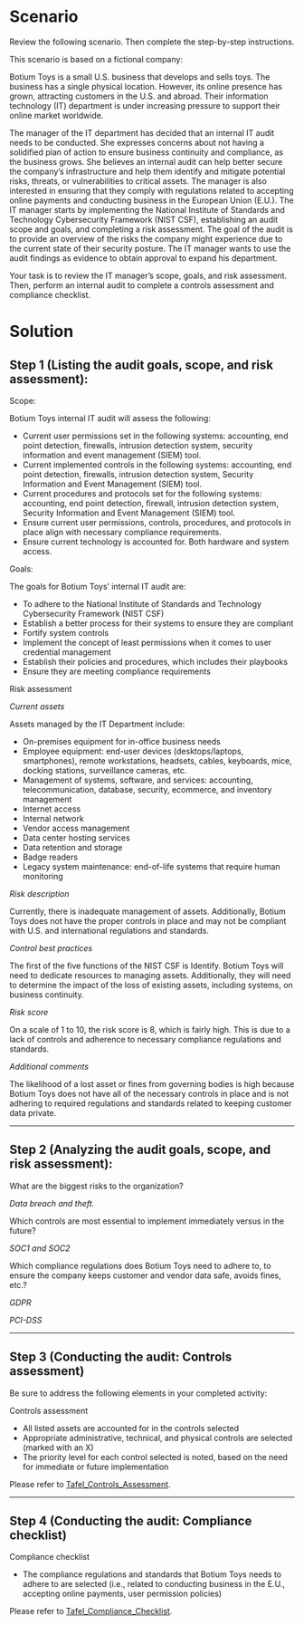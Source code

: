 # Scenario
Review the following scenario. Then complete the step-by-step instructions.

This scenario is based on a fictional company:

Botium Toys is a small U.S. business that develops and sells toys. The business has a single physical location. However, its online presence has grown, attracting customers in the U.S. and abroad. Their information technology (IT) department is under increasing pressure to support their online market worldwide. 

The manager of the IT department has decided that an internal IT audit needs to be conducted. She expresses concerns about not having a solidified plan of action to ensure business continuity and compliance, as the business grows. She believes an internal audit can help better secure the company’s infrastructure and help them identify and mitigate potential risks, threats, or vulnerabilities to critical assets. The manager is also interested in ensuring that they comply with regulations related to accepting online payments and conducting business in the European Union (E.U.). The IT manager starts by implementing the National Institute of Standards and Technology Cybersecurity Framework (NIST CSF), establishing an audit scope and goals, and completing a risk assessment. The goal of the audit is to provide an overview of the risks the company might experience due to the current state of their security posture. The IT manager wants to use the audit findings as evidence to obtain approval to expand his department. 

Your task is to review the IT manager’s scope, goals, and risk assessment. Then, perform an internal audit to complete a controls assessment and compliance checklist. 


# Solution

## Step 1 (Listing the audit goals, scope, and risk assessment):

Scope:

Botium Toys internal IT audit will assess the following:
- Current user permissions set in the following systems: accounting, end point detection, firewalls, intrusion detection system, security information and event management (SIEM) tool.
- Current implemented controls in the following systems: accounting, end point detection, firewalls, intrusion detection system, Security Information and Event Management (SIEM) tool.
- Current procedures and protocols set for the following systems: accounting, end point detection, firewall, intrusion detection system, Security Information and Event Management (SIEM) tool.
- Ensure current user permissions, controls, procedures, and protocols in place align with necessary compliance requirements.
- Ensure current technology is accounted for. Both hardware and system access.

Goals:

The goals for Botium Toys’ internal IT audit are:
- To adhere to the National Institute of Standards and Technology Cybersecurity Framework (NIST CSF)
- Establish a better process for their systems to ensure they are compliant
- Fortify system controls
- Implement the concept of least permissions when it comes to user credential management
- Establish their policies and procedures, which includes their playbooks
- Ensure they are meeting compliance requirements

Risk assessment

_Current assets_

Assets managed by the IT Department include:
- On-premises equipment for in-office business needs
- Employee equipment: end-user devices (desktops/laptops, smartphones), remote workstations, headsets, cables, keyboards, mice, docking stations, surveillance cameras, etc.
- Management of systems, software, and services: accounting, telecommunication, database, security, ecommerce, and inventory management
- Internet access
- Internal network
- Vendor access management
- Data center hosting services
- Data retention and storage
- Badge readers
- Legacy system maintenance: end-of-life systems that require human monitoring

_Risk description_

Currently, there is inadequate management of assets. Additionally, Botium Toys does not have the proper controls in place and may not be compliant with U.S. and international regulations and standards.

_Control best practices_

The first of the five functions of the NIST CSF is Identify. Botium Toys will need to dedicate resources to managing assets. Additionally, they will need to determine the impact of the loss of existing assets, including systems, on business continuity.

_Risk score_

On a scale of 1 to 10, the risk score is 8, which is fairly high. This is due to a lack of controls and adherence to necessary compliance regulations and standards.

_Additional comments_

The likelihood of a lost asset or fines from governing bodies is high because Botium Toys does not have all of the necessary controls in place and is not adhering to required regulations and standards related to keeping customer data private.

--------------------------------------------------------------------------------------------------------------------------------

## Step 2 (Analyzing the audit goals, scope, and risk assessment):

What are the biggest risks to the organization?

_Data breach and theft._

Which controls are most essential to implement immediately versus in the future?

_SOC1 and SOC2_

Which compliance regulations does Botium Toys need to adhere to, to ensure the company keeps customer and vendor data safe, avoids fines, etc.?

_GDPR_

_PCI-DSS_

-----------------------------------------------------------------------------------------------------------------------------------

## Step 3 (Conducting the audit: Controls assessment)

Be sure to address the following elements in your completed activity:

Controls assessment
- All listed assets are accounted for in the controls selected
- Appropriate administrative, technical, and physical controls are selected (marked with an X)
- The priority level for each control selected is noted, based on the need for immediate or future implementation

Please refer to [Tafel_Controls_Assessment](https://github.com/ericktafel1/Cybersecurity_Portfolio/blob/main/Security_Audits/Tafel%20_Compliance_Checklist.pdf).
  
-----------------------------------------------------------------------------------------------------------------------------------

## Step 4 (Conducting the audit: Compliance checklist)

Compliance checklist
- The compliance regulations and standards that Botium Toys needs to adhere to are selected (i.e., related to conducting business in the E.U., accepting online payments, user permission policies)

Please refer to [Tafel_Compliance_Checklist](https://github.com/ericktafel1/Cybersecurity_Portfolio/blob/main/Security_Audits/Tafel%20_Compliance_Checklist.pdf).
